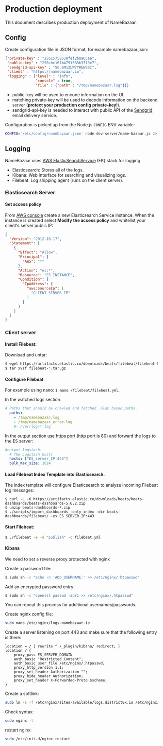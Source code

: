 # Production deployment
This document describes production deployment of NameBazaar.
 
## Config

Create configuration file in JSON format, for example namebazaar.json:
```json
{"private-key" : "25615758538fef2b8a65aa",
 "public-key" : "256ebc161b4751583b3718e7",
 "sendgrid-api-key" : "SG.SM1ZLW7YREWS6I",
 "client" : "https://namebazaar.io",
 "logging" : {"level" : "info",
              "console" : true,
              "file" : {"path" : "/tmp/namebazaar.log"}}}
```
  - public-key will be used to encode information on the UI.
  - matching private-key will be used to decode information on the backend server (**protect your production config private-key!**).
  - sendgrid-api-key is needed to interact with public API of the [Sendgrid](https://sendgrid.com/) email delivery service.
 
Configuration is picked up from the Node.js `CONFIG` ENV variable:
```sh
CONFIG='/etc/config/namebazaar.json' node dev-server/name-bazaar.js 2> /tmp/namebazaar_error.log
```

## Logging
NameBazaar uses [AWS ElasticSearchService](https://aws.amazon.com/elasticsearch-service/) (EK) stack for logging:
  - Elasticsearch: Stores all of the logs.
  - Kibana: Web interface for searching and visualizing logs.
  - Filebeat: Log shipping agent (runs on the client server).

###  Elasticsearch Server

#### Set access policy

From [AWS console](https://console.aws.amazon.com/console/home) create a new Elasticsearch Service instance.
When the instance is created select **Modify the access policy** and whitelist your client's server public IP:

```json
{
  "Version": "2012-10-17",
  "Statement": [
    {
      "Effect": "Allow",
      "Principal": {
        "AWS": "*"
      },
      "Action": "es:*",
      "Resource": "ES_INSTANCE",
      "Condition": {
        "IpAddress": {
          "aws:SourceIp": [
            "CLIENT_SERVER_IP"
          ]
        }
      }
    }
  ]
}
```

### Client server

#### Install Filebeat:
Download and untar:
```sh
$ wget https://artifacts.elastic.co/downloads/beats/filebeat/filebeat-5.6.2-linux-x86_64.tar.gz
$ tar xvzf filebeat-*.tar.gz
```

#### Configure Filebeat

For example using nano: `$ nano /filebeat/filebeat.yml`.

In the watched logs section:
```yml
# Paths that should be crawled and fetched. Glob based paths.
  paths:
    - /tmp/namebazaar.log
    - /tmp/namebazaar_error.log
    #- /var/log/*.log
```

In the output section use https port (http port is 80) and forward the logs to the ES server:
```yml
#output.logstash:
  # The Logstash hosts
  hosts: ["ES_server_IP:443"]
  bulk_max_size: 1024
```

#### Load Filebeat Index Template into Elasticsearch. 

The index template will configure Elasticsearch to analyze incoming Filebeat log messages:

```ssh
$ curl -L -O https://artifacts.elastic.co/downloads/beats/beats-dashboards/beats-dashboards-5.6.2.zip
$ unzip beats-dashboards-*.zip
$ ./scripts/import_dashboards -only-index -dir beats-dashboards/filebeat/ -es ES_SERVER_IP:443
```

#### Start Filebeat: 

```sh
$ ./filebeat -e -d "publish" -c filebeat.yml
```

#### Kibana

We need to set a reverse proxy protected with nginx

Create a password file:

```sh
$ sudo sh -c "echo -n 'ADD_USERNAME:' >> /etc/nginx/.htpasswd"
```

Add an encrypted password entry:

```sh
$ sudo sh -c "openssl passwd -apr1 >> /etc/nginx/.htpasswd"
```

You can repeat this process for additional usernames/passwords.

Create nginx config file:

```sh
sudo nano /etc/nginx/logs.namebazaar.io
```

Create a server listening on port 443 and make sure that the following entry is there:

```
location = / { rewrite ^ /_plugin/kibana/ redirect; }
location / {
    proxy_pass ES_SERVER_DOMAIN
    auth_basic "Restricted Content";
    auth_basic_user_file /etc/nginx/.htpasswd;
    proxy_http_version 1.1; 
    proxy_set_header Authorization ""; 
    proxy_hide_header Authorization; 
    proxy_set_header X-Forwarded-Proto $scheme; 
}
```

Create a softlink:

```sh
sudo ln -s -f /etc/nginx/sites-available/logs.district0x.io /etc/nginx/sites-enabled/logs.namebazaar.io
```

Check syntax:

```sh
sudo nginx -t
```

restart nginx:

```sh
sudo /etc/init.d/nginx restart
```
